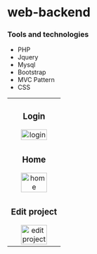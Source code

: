 # web-backend
<h3 align="left">Tools and technologies</h3>
<ul>
  <li>PHP</li>
  <li>Jquery</li>
  <li>Mysql</li>
  <li>Bootstrap</li>
  <li>MVC Pattern</li>
  <li>CSS</li>
</ul>
<table width="100%">
<tr>
  <td>
<h3 align="center">Login</h3>
<div align="center">
<img src="https://i.imgur.com/W7DU5Z3.jpeg" width="75%" alt="login"> 
  
</div>
                                                                                      
</td>
</tr>

<tr>
<td>
<h3 align="center">Home</h3>
<div align="center">
<img src="https://i.imgur.com/fXgoO7M.jpeg" width="75%" alt="home">
  

</div>
                                                                                      
</td>
</tr>

<tr>
<td>
<h3 align="center">Edit project</h3>
<div align="center">                                       
<img src="https://i.imgur.com/b0WmjH3.jpeg" width="75%" alt="edit project"> 


</div>  
</td>
</tr>
</table>     
